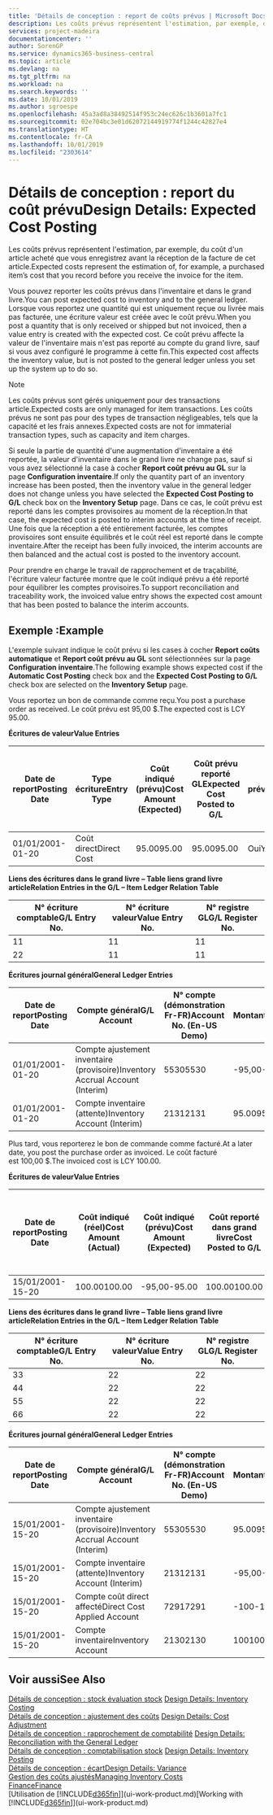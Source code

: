 ```yaml
---
title: 'Détails de conception : report de coûts prévus | Microsoft Docs'
description: Les coûts prévus représentent l'estimation, par exemple, du coût d'un article acheté que vous enregistrez avant la réception de la facture de cet article.
services: project-madeira
documentationcenter: ''
author: SorenGP
ms.service: dynamics365-business-central
ms.topic: article
ms.devlang: na
ms.tgt_pltfrm: na
ms.workload: na
ms.search.keywords: ''
ms.date: 10/01/2019
ms.author: sgroespe
ms.openlocfilehash: 45a3ad8a38492514f953c24ec626c1b3601a7fc1
ms.sourcegitcommit: 02e704bc3e01d62072144919774f1244c42827e4
ms.translationtype: HT
ms.contentlocale: fr-CA
ms.lasthandoff: 10/01/2019
ms.locfileid: "2303614"
---
```

# <a name="design-details-expected-cost-posting"></a><span data-ttu-id="ce155-103">Détails de conception : report du coût prévu</span><span class="sxs-lookup"><span data-stu-id="ce155-103">Design Details: Expected Cost Posting</span></span>
<span data-ttu-id="ce155-104">Les coûts prévus représentent l'estimation, par exemple, du coût d'un article acheté que vous enregistrez avant la réception de la facture de cet article.</span><span class="sxs-lookup"><span data-stu-id="ce155-104">Expected costs represent the estimation of, for example, a purchased item’s cost that you record before you receive the invoice for the item.</span></span>  

 <span data-ttu-id="ce155-105">Vous pouvez reporter les coûts prévus dans l'inventaire et dans le grand livre.</span><span class="sxs-lookup"><span data-stu-id="ce155-105">You can post expected cost to inventory and to the general ledger.</span></span> <span data-ttu-id="ce155-106">Lorsque vous reportez une quantité qui est uniquement reçue ou livrée mais pas facturée, une écriture valeur est créée avec le coût prévu.</span><span class="sxs-lookup"><span data-stu-id="ce155-106">When you post a quantity that is only received or shipped but not invoiced, then a value entry is created with the expected cost.</span></span> <span data-ttu-id="ce155-107">Ce coût prévu affecte la valeur de l'inventaire mais n'est pas reporté au compte du grand livre, sauf si vous avez configuré le programme à cette fin.</span><span class="sxs-lookup"><span data-stu-id="ce155-107">This expected cost affects the inventory value, but is not posted to the general ledger unless you set up the system up to do so.</span></span>  

> [!NOTE]  
>  <span data-ttu-id="ce155-108">Les coûts prévus sont gérés uniquement pour des transactions article.</span><span class="sxs-lookup"><span data-stu-id="ce155-108">Expected costs are only managed for item transactions.</span></span> <span data-ttu-id="ce155-109">Les coûts prévus ne sont pas pour des types de transaction négligeables, tels que la capacité et les frais annexes.</span><span class="sxs-lookup"><span data-stu-id="ce155-109">Expected costs are not for immaterial transaction types, such as capacity and item charges.</span></span>  

 <span data-ttu-id="ce155-110">Si seule la partie de quantité d'une augmentation d'inventaire a été reportée, la valeur d'inventaire dans le grand livre ne change pas, sauf si vous avez sélectionné la case à cocher **Report coût prévu au GL** sur la page **Configuration inventaire**.</span><span class="sxs-lookup"><span data-stu-id="ce155-110">If only the quantity part of an inventory increase has been posted, then the inventory value in the general ledger does not change unless you have selected the **Expected Cost Posting to G/L** check box on the **Inventory Setup** page.</span></span> <span data-ttu-id="ce155-111">Dans ce cas, le coût prévu est reporté dans les comptes provisoires au moment de la réception.</span><span class="sxs-lookup"><span data-stu-id="ce155-111">In that case, the expected cost is posted to interim accounts at the time of receipt.</span></span> <span data-ttu-id="ce155-112">Une fois que la réception a été entièrement facturée, les comptes provisoires sont ensuite équilibrés et le coût réel est reporté dans le compte inventaire.</span><span class="sxs-lookup"><span data-stu-id="ce155-112">After the receipt has been fully invoiced, the interim accounts are then balanced and the actual cost is posted to the inventory account.</span></span>  

 <span data-ttu-id="ce155-113">Pour prendre en charge le travail de rapprochement et de traçabilité, l'écriture valeur facturée montre que le coût indiqué prévu a été reporté pour équilibrer les comptes provisoires.</span><span class="sxs-lookup"><span data-stu-id="ce155-113">To support reconciliation and traceability work, the invoiced value entry shows the expected cost amount that has been posted to balance the interim accounts.</span></span>  

## <a name="example"></a><span data-ttu-id="ce155-114">Exemple :</span><span class="sxs-lookup"><span data-stu-id="ce155-114">Example</span></span>  
 <span data-ttu-id="ce155-115">L'exemple suivant indique le coût prévu si les cases à cocher **Report coûts automatique** et **Report coût prévu au GL** sont sélectionnées sur la page **Configuration inventaire**.</span><span class="sxs-lookup"><span data-stu-id="ce155-115">The following example shows expected cost if the **Automatic Cost Posting** check box and the **Expected Cost Posting to G/L** check box are selected on the **Inventory Setup** page.</span></span>  

 <span data-ttu-id="ce155-116">Vous reportez un bon de commande comme reçu.</span><span class="sxs-lookup"><span data-stu-id="ce155-116">You post a purchase order as received.</span></span> <span data-ttu-id="ce155-117">Le coût prévu est 95,00 $.</span><span class="sxs-lookup"><span data-stu-id="ce155-117">The expected cost is LCY 95.00.</span></span>  

 <span data-ttu-id="ce155-118">**Écritures de valeur**</span><span class="sxs-lookup"><span data-stu-id="ce155-118">**Value Entries**</span></span>  

|<span data-ttu-id="ce155-119">Date de report</span><span class="sxs-lookup"><span data-stu-id="ce155-119">Posting Date</span></span>|<span data-ttu-id="ce155-120">Type écriture</span><span class="sxs-lookup"><span data-stu-id="ce155-120">Entry Type</span></span>|<span data-ttu-id="ce155-121">Coût indiqué (prévu)</span><span class="sxs-lookup"><span data-stu-id="ce155-121">Cost Amount (Expected)</span></span>|<span data-ttu-id="ce155-122">Coût prévu reporté GL</span><span class="sxs-lookup"><span data-stu-id="ce155-122">Expected Cost Posted to G/L</span></span>|<span data-ttu-id="ce155-123">Coût prévu</span><span class="sxs-lookup"><span data-stu-id="ce155-123">Expected Cost</span></span>|<span data-ttu-id="ce155-124">N° écriture article gr. livre</span><span class="sxs-lookup"><span data-stu-id="ce155-124">Item Ledger Entry No.</span></span>|<span data-ttu-id="ce155-125">N° séquence </span><span class="sxs-lookup"><span data-stu-id="ce155-125">Entry No.</span></span>|  
|------------------|----------------|------------------------------|----------------------------------|-------------------|---------------------------|---------------|  
|<span data-ttu-id="ce155-126">01/01/20</span><span class="sxs-lookup"><span data-stu-id="ce155-126">01-01-20</span></span>|<span data-ttu-id="ce155-127">Coût direct</span><span class="sxs-lookup"><span data-stu-id="ce155-127">Direct Cost</span></span>|<span data-ttu-id="ce155-128">95.00</span><span class="sxs-lookup"><span data-stu-id="ce155-128">95.00</span></span>|<span data-ttu-id="ce155-129">95.00</span><span class="sxs-lookup"><span data-stu-id="ce155-129">95.00</span></span>|<span data-ttu-id="ce155-130">Oui</span><span class="sxs-lookup"><span data-stu-id="ce155-130">Yes</span></span>|<span data-ttu-id="ce155-131">1</span><span class="sxs-lookup"><span data-stu-id="ce155-131">1</span></span>|<span data-ttu-id="ce155-132">1</span><span class="sxs-lookup"><span data-stu-id="ce155-132">1</span></span>|  

 <span data-ttu-id="ce155-133">**Liens des écritures dans le grand livre – Table liens grand livre article**</span><span class="sxs-lookup"><span data-stu-id="ce155-133">**Relation Entries in the G/L – Item Ledger Relation Table**</span></span>  

|<span data-ttu-id="ce155-134">N° écriture comptable</span><span class="sxs-lookup"><span data-stu-id="ce155-134">G/L Entry No.</span></span>|<span data-ttu-id="ce155-135">N° écriture valeur</span><span class="sxs-lookup"><span data-stu-id="ce155-135">Value Entry No.</span></span>|<span data-ttu-id="ce155-136">N° registre GL</span><span class="sxs-lookup"><span data-stu-id="ce155-136">G/L Register No.</span></span>|  
|--------------------|---------------------|-----------------------|  
|<span data-ttu-id="ce155-137">1</span><span class="sxs-lookup"><span data-stu-id="ce155-137">1</span></span>|<span data-ttu-id="ce155-138">1</span><span class="sxs-lookup"><span data-stu-id="ce155-138">1</span></span>|<span data-ttu-id="ce155-139">1</span><span class="sxs-lookup"><span data-stu-id="ce155-139">1</span></span>|  
|<span data-ttu-id="ce155-140">2</span><span class="sxs-lookup"><span data-stu-id="ce155-140">2</span></span>|<span data-ttu-id="ce155-141">1</span><span class="sxs-lookup"><span data-stu-id="ce155-141">1</span></span>|<span data-ttu-id="ce155-142">1</span><span class="sxs-lookup"><span data-stu-id="ce155-142">1</span></span>|  

 <span data-ttu-id="ce155-143">**Écritures journal général**</span><span class="sxs-lookup"><span data-stu-id="ce155-143">**General Ledger Entries**</span></span>  

|<span data-ttu-id="ce155-144">Date de report</span><span class="sxs-lookup"><span data-stu-id="ce155-144">Posting Date</span></span>|<span data-ttu-id="ce155-145">Compte général</span><span class="sxs-lookup"><span data-stu-id="ce155-145">G/L Account</span></span>|<span data-ttu-id="ce155-146">N° compte (démonstration Fr-FR)</span><span class="sxs-lookup"><span data-stu-id="ce155-146">Account No. (En-US Demo)</span></span>|<span data-ttu-id="ce155-147">Montant</span><span class="sxs-lookup"><span data-stu-id="ce155-147">Amount</span></span>|<span data-ttu-id="ce155-148">N° séquence </span><span class="sxs-lookup"><span data-stu-id="ce155-148">Entry No.</span></span>|  
|------------------|------------------|---------------------------------|------------|---------------|  
|<span data-ttu-id="ce155-149">01/01/20</span><span class="sxs-lookup"><span data-stu-id="ce155-149">01-01-20</span></span>|<span data-ttu-id="ce155-150">Compte ajustement inventaire (provisoire)</span><span class="sxs-lookup"><span data-stu-id="ce155-150">Inventory Accrual Account (Interim)</span></span>|<span data-ttu-id="ce155-151">5530</span><span class="sxs-lookup"><span data-stu-id="ce155-151">5530</span></span>|<span data-ttu-id="ce155-152">-95,00</span><span class="sxs-lookup"><span data-stu-id="ce155-152">-95.00</span></span>|<span data-ttu-id="ce155-153">2</span><span class="sxs-lookup"><span data-stu-id="ce155-153">2</span></span>|  
|<span data-ttu-id="ce155-154">01/01/20</span><span class="sxs-lookup"><span data-stu-id="ce155-154">01-01-20</span></span>|<span data-ttu-id="ce155-155">Compte inventaire (attente)</span><span class="sxs-lookup"><span data-stu-id="ce155-155">Inventory Account (Interim)</span></span>|<span data-ttu-id="ce155-156">2131</span><span class="sxs-lookup"><span data-stu-id="ce155-156">2131</span></span>|<span data-ttu-id="ce155-157">95.00</span><span class="sxs-lookup"><span data-stu-id="ce155-157">95.00</span></span>|<span data-ttu-id="ce155-158">1</span><span class="sxs-lookup"><span data-stu-id="ce155-158">1</span></span>|  

 <span data-ttu-id="ce155-159">Plus tard, vous reporterez le bon de commande comme facturé.</span><span class="sxs-lookup"><span data-stu-id="ce155-159">At a later date, you post the purchase order as invoiced.</span></span> <span data-ttu-id="ce155-160">Le coût facturé est 100,00 $.</span><span class="sxs-lookup"><span data-stu-id="ce155-160">The invoiced cost is LCY 100.00.</span></span>  

 <span data-ttu-id="ce155-161">**Écritures de valeur**</span><span class="sxs-lookup"><span data-stu-id="ce155-161">**Value Entries**</span></span>  

|<span data-ttu-id="ce155-162">Date de report</span><span class="sxs-lookup"><span data-stu-id="ce155-162">Posting Date</span></span>|<span data-ttu-id="ce155-163">Coût indiqué (réel)</span><span class="sxs-lookup"><span data-stu-id="ce155-163">Cost Amount (Actual)</span></span>|<span data-ttu-id="ce155-164">Coût indiqué (prévu)</span><span class="sxs-lookup"><span data-stu-id="ce155-164">Cost Amount (Expected)</span></span>|<span data-ttu-id="ce155-165">Coût reporté dans grand livre</span><span class="sxs-lookup"><span data-stu-id="ce155-165">Cost Posted to G/L</span></span>|<span data-ttu-id="ce155-166">Coût prévu</span><span class="sxs-lookup"><span data-stu-id="ce155-166">Expected Cost</span></span>|<span data-ttu-id="ce155-167">N° écriture article gr. livre</span><span class="sxs-lookup"><span data-stu-id="ce155-167">Item Ledger Entry No.</span></span>|<span data-ttu-id="ce155-168">N° séquence </span><span class="sxs-lookup"><span data-stu-id="ce155-168">Entry No.</span></span>|  
|------------------|----------------------------|------------------------------|-------------------------|-------------------|---------------------------|---------------|  
|<span data-ttu-id="ce155-169">15/01/20</span><span class="sxs-lookup"><span data-stu-id="ce155-169">01-15-20</span></span>|<span data-ttu-id="ce155-170">100.00</span><span class="sxs-lookup"><span data-stu-id="ce155-170">100.00</span></span>|<span data-ttu-id="ce155-171">-95,00</span><span class="sxs-lookup"><span data-stu-id="ce155-171">-95.00</span></span>|<span data-ttu-id="ce155-172">100.00</span><span class="sxs-lookup"><span data-stu-id="ce155-172">100.00</span></span>|<span data-ttu-id="ce155-173">Non</span><span class="sxs-lookup"><span data-stu-id="ce155-173">No</span></span>|<span data-ttu-id="ce155-174">1</span><span class="sxs-lookup"><span data-stu-id="ce155-174">1</span></span>|<span data-ttu-id="ce155-175">2</span><span class="sxs-lookup"><span data-stu-id="ce155-175">2</span></span>|  

 <span data-ttu-id="ce155-176">**Liens des écritures dans le grand livre – Table liens grand livre article**</span><span class="sxs-lookup"><span data-stu-id="ce155-176">**Relation Entries in the G/L – Item Ledger Relation Table**</span></span>  

|<span data-ttu-id="ce155-177">N° écriture comptable</span><span class="sxs-lookup"><span data-stu-id="ce155-177">G/L Entry No.</span></span>|<span data-ttu-id="ce155-178">N° écriture valeur</span><span class="sxs-lookup"><span data-stu-id="ce155-178">Value Entry No.</span></span>|<span data-ttu-id="ce155-179">N° registre GL</span><span class="sxs-lookup"><span data-stu-id="ce155-179">G/L Register No.</span></span>|  
|--------------------|---------------------|-----------------------|  
|<span data-ttu-id="ce155-180">3</span><span class="sxs-lookup"><span data-stu-id="ce155-180">3</span></span>|<span data-ttu-id="ce155-181">2</span><span class="sxs-lookup"><span data-stu-id="ce155-181">2</span></span>|<span data-ttu-id="ce155-182">2</span><span class="sxs-lookup"><span data-stu-id="ce155-182">2</span></span>|  
|<span data-ttu-id="ce155-183">4</span><span class="sxs-lookup"><span data-stu-id="ce155-183">4</span></span>|<span data-ttu-id="ce155-184">2</span><span class="sxs-lookup"><span data-stu-id="ce155-184">2</span></span>|<span data-ttu-id="ce155-185">2</span><span class="sxs-lookup"><span data-stu-id="ce155-185">2</span></span>|  
|<span data-ttu-id="ce155-186">5</span><span class="sxs-lookup"><span data-stu-id="ce155-186">5</span></span>|<span data-ttu-id="ce155-187">2</span><span class="sxs-lookup"><span data-stu-id="ce155-187">2</span></span>|<span data-ttu-id="ce155-188">2</span><span class="sxs-lookup"><span data-stu-id="ce155-188">2</span></span>|  
|<span data-ttu-id="ce155-189">6</span><span class="sxs-lookup"><span data-stu-id="ce155-189">6</span></span>|<span data-ttu-id="ce155-190">2</span><span class="sxs-lookup"><span data-stu-id="ce155-190">2</span></span>|<span data-ttu-id="ce155-191">2</span><span class="sxs-lookup"><span data-stu-id="ce155-191">2</span></span>|  

 <span data-ttu-id="ce155-192">**Écritures journal général**</span><span class="sxs-lookup"><span data-stu-id="ce155-192">**General Ledger Entries**</span></span>  

|<span data-ttu-id="ce155-193">Date de report</span><span class="sxs-lookup"><span data-stu-id="ce155-193">Posting Date</span></span>|<span data-ttu-id="ce155-194">Compte général</span><span class="sxs-lookup"><span data-stu-id="ce155-194">G/L Account</span></span>|<span data-ttu-id="ce155-195">N° compte (démonstration Fr-FR)</span><span class="sxs-lookup"><span data-stu-id="ce155-195">Account No. (En-US Demo)</span></span>|<span data-ttu-id="ce155-196">Montant</span><span class="sxs-lookup"><span data-stu-id="ce155-196">Amount</span></span>|<span data-ttu-id="ce155-197">N° séquence </span><span class="sxs-lookup"><span data-stu-id="ce155-197">Entry No.</span></span>|  
|------------------|------------------|---------------------------------|------------|---------------|  
|<span data-ttu-id="ce155-198">15/01/20</span><span class="sxs-lookup"><span data-stu-id="ce155-198">01-15-20</span></span>|<span data-ttu-id="ce155-199">Compte ajustement inventaire (provisoire)</span><span class="sxs-lookup"><span data-stu-id="ce155-199">Inventory Accrual Account (Interim)</span></span>|<span data-ttu-id="ce155-200">5530</span><span class="sxs-lookup"><span data-stu-id="ce155-200">5530</span></span>|<span data-ttu-id="ce155-201">95.00</span><span class="sxs-lookup"><span data-stu-id="ce155-201">95.00</span></span>|<span data-ttu-id="ce155-202">4</span><span class="sxs-lookup"><span data-stu-id="ce155-202">4</span></span>|  
|<span data-ttu-id="ce155-203">15/01/20</span><span class="sxs-lookup"><span data-stu-id="ce155-203">01-15-20</span></span>|<span data-ttu-id="ce155-204">Compte inventaire (attente)</span><span class="sxs-lookup"><span data-stu-id="ce155-204">Inventory Account (Interim)</span></span>|<span data-ttu-id="ce155-205">2131</span><span class="sxs-lookup"><span data-stu-id="ce155-205">2131</span></span>|<span data-ttu-id="ce155-206">-95,00</span><span class="sxs-lookup"><span data-stu-id="ce155-206">-95.00</span></span>|<span data-ttu-id="ce155-207">3</span><span class="sxs-lookup"><span data-stu-id="ce155-207">3</span></span>|  
|<span data-ttu-id="ce155-208">15/01/20</span><span class="sxs-lookup"><span data-stu-id="ce155-208">01-15-20</span></span>|<span data-ttu-id="ce155-209">Compte coût direct affecté</span><span class="sxs-lookup"><span data-stu-id="ce155-209">Direct Cost Applied Account</span></span>|<span data-ttu-id="ce155-210">7291</span><span class="sxs-lookup"><span data-stu-id="ce155-210">7291</span></span>|<span data-ttu-id="ce155-211">-100</span><span class="sxs-lookup"><span data-stu-id="ce155-211">-100</span></span>|<span data-ttu-id="ce155-212">6</span><span class="sxs-lookup"><span data-stu-id="ce155-212">6</span></span>|  
|<span data-ttu-id="ce155-213">15/01/20</span><span class="sxs-lookup"><span data-stu-id="ce155-213">01-15-20</span></span>|<span data-ttu-id="ce155-214">Compte inventaire</span><span class="sxs-lookup"><span data-stu-id="ce155-214">Inventory Account</span></span>|<span data-ttu-id="ce155-215">2130</span><span class="sxs-lookup"><span data-stu-id="ce155-215">2130</span></span>|<span data-ttu-id="ce155-216">100</span><span class="sxs-lookup"><span data-stu-id="ce155-216">100</span></span>|<span data-ttu-id="ce155-217">5</span><span class="sxs-lookup"><span data-stu-id="ce155-217">5</span></span>|  

## <a name="see-also"></a><span data-ttu-id="ce155-218">Voir aussi</span><span class="sxs-lookup"><span data-stu-id="ce155-218">See Also</span></span>
 <span data-ttu-id="ce155-219">[Détails de conception : stock évaluation stock](design-details-inventory-costing.md) </span><span class="sxs-lookup"><span data-stu-id="ce155-219">[Design Details: Inventory Costing](design-details-inventory-costing.md) </span></span>  
 <span data-ttu-id="ce155-220">[Détails de conception : ajustement des coûts](design-details-cost-adjustment.md) </span><span class="sxs-lookup"><span data-stu-id="ce155-220">[Design Details: Cost Adjustment](design-details-cost-adjustment.md) </span></span>  
 <span data-ttu-id="ce155-221">[Détails de conception : rapprochement de comptabilité](design-details-reconciliation-with-the-general-ledger.md) </span><span class="sxs-lookup"><span data-stu-id="ce155-221">[Design Details: Reconciliation with the General Ledger](design-details-reconciliation-with-the-general-ledger.md) </span></span>  
 <span data-ttu-id="ce155-222">[Détails de conception : comptabilisation stock](design-details-inventory-posting.md) </span><span class="sxs-lookup"><span data-stu-id="ce155-222">[Design Details: Inventory Posting](design-details-inventory-posting.md) </span></span>  
 [<span data-ttu-id="ce155-223">Détails de conception : écart</span><span class="sxs-lookup"><span data-stu-id="ce155-223">Design Details: Variance</span></span>](design-details-variance.md)  
 [<span data-ttu-id="ce155-224">Gestion des coûts ajustés</span><span class="sxs-lookup"><span data-stu-id="ce155-224">Managing Inventory Costs</span></span>](finance-manage-inventory-costs.md)  
 [<span data-ttu-id="ce155-225">Finance</span><span class="sxs-lookup"><span data-stu-id="ce155-225">Finance</span></span>](finance.md)  
 <span data-ttu-id="ce155-226">[Utilisation de [!INCLUDE[d365fin](includes/d365fin_md.md)]](ui-work-product.md)</span><span class="sxs-lookup"><span data-stu-id="ce155-226">[Working with [!INCLUDE[d365fin](includes/d365fin_md.md)]](ui-work-product.md)</span></span>
